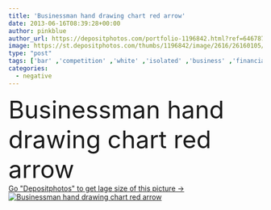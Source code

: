 ```yaml
---
title: 'Businessman hand drawing chart red arrow'
date: 2013-06-16T08:39:28+00:00
author: pinkblue
author_url: https://depositphotos.com/portfolio-1196842.html?ref=64678756
image: https://st.depositphotos.com/thumbs/1196842/image/2616/26160105/api_thumb_450.jpg?forcejpeg=true
type: "post"
tags: ['bar' ,'competition' ,'white' ,'isolated' ,'business' ,'financial' ,'market' ,'growth' ,'risk' ,'fall' ,'line' ,'hand' ,'fingers' ,'occupation' ,'Expertise' ,'pointing' ,'businessman' ,'pen' ,'drawing' ,'rectangle' ,'pencil' ,'investment' ,'finance' ,'stock' ,'future' ,'achievement' ,'crisis' ,'turnover' ,'negative' ,'rectangular' ,'bad' ,'crash' ,'map' ,'selling' ,'improvement' ,'disaster' ,'failure' ,'graph' ,'chart' ,'progress' ,'diagram' ,'forecasting' ,'decline' ,'fail' ,'tracing' ,'consultant' ,'shares' ,'decrease' ,'trend' ]
categories: 
  - negative
---
```

<div aling="center">
            <font size="60"> Businessman hand drawing chart red arrow</font>   
</div>
<div>
    <a href='https://st.depositphotos.com/thumbs/1196842/image/2616/26160105/api_thumb_450.jpg?forcejpeg=true?ref=64678756' target=_blank > Go "Depositphotos" to get lage size of this picture ->
        <img href='https://st.depositphotos.com/thumbs/1196842/image/2616/26160105/api_thumb_450.jpg?forcejpeg=true?ref=64678756' src='https://st.depositphotos.com/1196842/2616/i/950/depositphotos_26160105-stock-photo-businessman-hand-drawing-chart-red.jpg?forcejpeg=true' alt='Businessman hand drawing chart red arrow' >
    </a>
</div>
